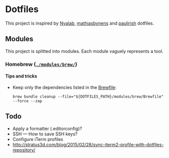 # Dotfiles

This project is inspired by [Nyalab](https://github.com/Nyalab/handles), [mathiasbynens](https://github.com/mathiasbynens/dotfiles/) and [paulirish](https://github.com/paulirish/dotfiles) dotfiles.

## Modules

This project is splitted into modules. Each module vaguely represents a tool.

### Homebrew ([`./modules/brew/`](./modules/brew/))

#### Tips and tricks

- Keep only the dependencies listed in the [Brewfile](`./modules/brew/Brewfile`):

  ```
  brew bundle cleanup --file="${DOTFILES_PATH}/modules/brew/Brewfile" --force --zap
  ```

## Todo

- Apply a formatter (.editorconfig)?
- SSH — How to save SSH keys?
- Configure iTerm profiles
- http://stratus3d.com/blog/2015/02/28/sync-iterm2-profile-with-dotfiles-repository/
